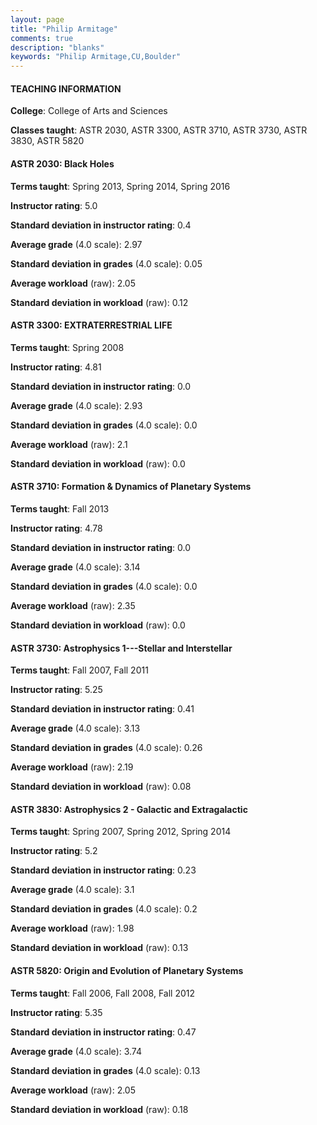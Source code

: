 ```yaml
---
layout: page
title: "Philip Armitage" 
comments: true
description: "blanks"
keywords: "Philip Armitage,CU,Boulder"
---
```

<head>
<script src="https://ajax.googleapis.com/ajax/libs/jquery/2.1.3/jquery.min.js"></script>
<script src="https://dl.dropboxusercontent.com/s/pc42nxpaw1ea4o9/highcharts.js?dl=0"></script>
<!-- <script src="../assets/js/highcharts.js"></script> -->
<style type="text/css">@font-face {
	font-family: "Bebas Neue";
	src: url(https://www.filehosting.org/file/details/544349/BebasNeue Regular.otf) format("opentype");
	}
	h1.Bebas { 
		font-family: "Bebas Neue", Verdana, Tahoma;
	}
</style>
</head>
	   
#### TEACHING INFORMATION

**College**: College of Arts and Sciences

**Classes taught**: ASTR 2030, ASTR 3300, ASTR 3710, ASTR 3730, ASTR 3830, ASTR 5820

#### ASTR 2030: Black Holes

**Terms taught**: Spring 2013, Spring 2014, Spring 2016

**Instructor rating**: 5.0

**Standard deviation in instructor rating**: 0.4

**Average grade** (4.0 scale): 2.97

**Standard deviation in grades** (4.0 scale): 0.05

**Average workload** (raw): 2.05

**Standard deviation in workload** (raw): 0.12

#### ASTR 3300: EXTRATERRESTRIAL LIFE

**Terms taught**: Spring 2008

**Instructor rating**: 4.81

**Standard deviation in instructor rating**: 0.0

**Average grade** (4.0 scale): 2.93

**Standard deviation in grades** (4.0 scale): 0.0

**Average workload** (raw): 2.1

**Standard deviation in workload** (raw): 0.0

#### ASTR 3710: Formation & Dynamics of Planetary Systems

**Terms taught**: Fall 2013

**Instructor rating**: 4.78

**Standard deviation in instructor rating**: 0.0

**Average grade** (4.0 scale): 3.14

**Standard deviation in grades** (4.0 scale): 0.0

**Average workload** (raw): 2.35

**Standard deviation in workload** (raw): 0.0

#### ASTR 3730: Astrophysics 1---Stellar and Interstellar

**Terms taught**: Fall 2007, Fall 2011

**Instructor rating**: 5.25

**Standard deviation in instructor rating**: 0.41

**Average grade** (4.0 scale): 3.13

**Standard deviation in grades** (4.0 scale): 0.26

**Average workload** (raw): 2.19

**Standard deviation in workload** (raw): 0.08

#### ASTR 3830: Astrophysics 2 - Galactic and Extragalactic

**Terms taught**: Spring 2007, Spring 2012, Spring 2014

**Instructor rating**: 5.2

**Standard deviation in instructor rating**: 0.23

**Average grade** (4.0 scale): 3.1

**Standard deviation in grades** (4.0 scale): 0.2

**Average workload** (raw): 1.98

**Standard deviation in workload** (raw): 0.13

#### ASTR 5820: Origin and Evolution of Planetary Systems

**Terms taught**: Fall 2006, Fall 2008, Fall 2012

**Instructor rating**: 5.35

**Standard deviation in instructor rating**: 0.47

**Average grade** (4.0 scale): 3.74

**Standard deviation in grades** (4.0 scale): 0.13

**Average workload** (raw): 2.05

**Standard deviation in workload** (raw): 0.18


